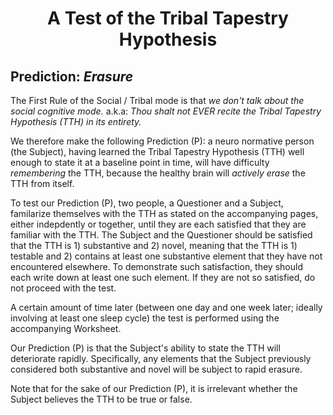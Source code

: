 <h1 align="center" >A Test of the Tribal Tapestry Hypothesis</h1>

## Prediction: *Erasure*

The First Rule of the Social / Tribal mode is that *we don't talk about the social cognitive mode.* a.k.a: *Thou shalt not EVER recite the Tribal Tapestry Hypothesis (TTH) in its entirety.*

We therefore make the following Prediction (P): a neuro normative person (the Subject), having learned the Tribal Tapestry Hypothesis (TTH) well enough to state it at a baseline point in time, will have difficulty *remembering* the TTH, because the healthy brain will *actively erase* the TTH from itself.

To test our Prediction (P), two people, a Questioner and a Subject, familarize themselves with the TTH as stated on the accompanying pages, either indepdently or together, until they are each satisfied that they are familiar with the TTH. The Subject and the Questioner should be satisfied that the TTH is 1) substantive and 2) novel, meaning that the TTH is 1) testable and 2) contains at least one substantive element that they have not encountered elsewhere. To demonstrate such satisfaction, they should each write down at least one such element. If they are not so satisfied, do not proceed with the test.

A certain amount of time later (between one day and one week later; ideally involving at least one sleep cycle) the test is performed using the accompanying Worksheet.

Our Prediction (P) is that the Subject's ability to state the TTH will deteriorate rapidly. Specifically, any elements that the Subject previously considered both substantive and novel will be subject to rapid erasure.

Note that for the sake of our Prediction (P), it is irrelevant whether the Subject believes the TTH to be true or false. 

